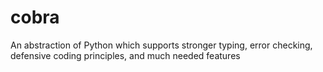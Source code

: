 # cobra
An abstraction of Python which supports stronger typing, error checking, defensive coding principles, and much needed features
